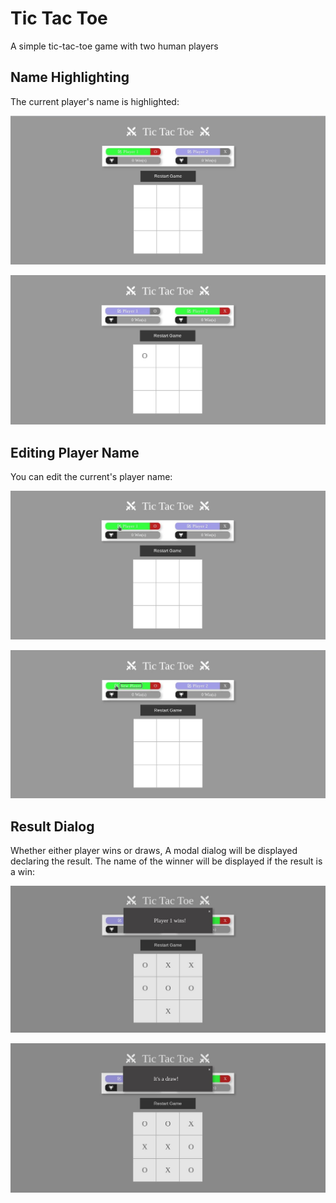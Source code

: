 
# Tic Tac Toe

A simple tic-tac-toe game with two human players

## Name Highlighting

The current player's name is highlighted:

![Player's 1 Turn on Tic-tac-toe Game Screen](example/pictures/player_1_turn.jpg)

![Player's 2 Turn on Tic-tac-toe Game Screen](example/pictures/player_2_turn.jpg)  

## Editing Player Name

You can edit the current's player name:

![Pointer on the Edit button for editing Player 1's name](example/pictures/name_edit_1.jpg)

![Player 1's name is being edited](example/pictures/name_edit_2.jpg)

## Result Dialog

Whether either player wins or draws, A modal dialog will be displayed declaring the result. The name of the winner will be displayed if the result is a win:

![Tic-tac-toe Game Screen Declaring Player 1 as the Winner](example/pictures/win.jpg)

![Tic-tac-toe Game Screen Declaring a Draw](example/pictures/draw.jpg)


